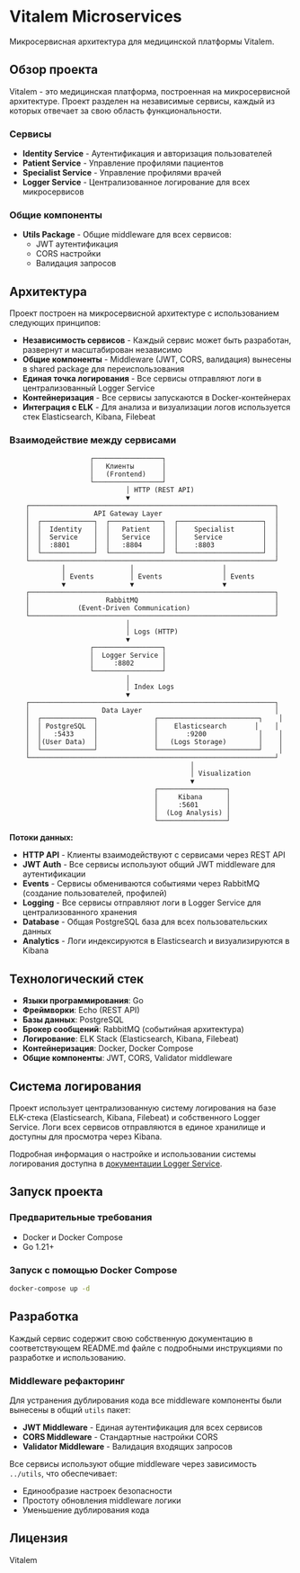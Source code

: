 # Vitalem Microservices

Микросервисная архитектура для медицинской платформы Vitalem.

## Обзор проекта

Vitalem - это медицинская платформа, построенная на микросервисной архитектуре. Проект разделен на независимые сервисы, каждый из которых отвечает за свою область функциональности.

### Сервисы

- **Identity Service** - Аутентификация и авторизация пользователей
- **Patient Service** - Управление профилями пациентов
- **Specialist Service** - Управление профилями врачей
- **Logger Service** - Централизованное логирование для всех микросервисов

### Общие компоненты

- **Utils Package** - Общие middleware для всех сервисов:
  - JWT аутентификация
  - CORS настройки
  - Валидация запросов

## Архитектура

Проект построен на микросервисной архитектуре с использованием следующих принципов:

- **Независимость сервисов** - Каждый сервис может быть разработан, развернут и масштабирован независимо
- **Общие компоненты** - Middleware (JWT, CORS, валидация) вынесены в shared package для переиспользования
- **Единая точка логирования** - Все сервисы отправляют логи в централизованный Logger Service
- **Контейнеризация** - Все сервисы запускаются в Docker-контейнерах
- **Интеграция с ELK** - Для анализа и визуализации логов используется стек Elasticsearch, Kibana, Filebeat

### Взаимодействие между сервисами

```
                    ┌─────────────────┐
                    │   Клиенты       │
                    │   (Frontend)    │
                    └─────────────────┘
                             │ HTTP (REST API)
                             ▼
    ┌─────────────────────────────────────────────────────────────┐
    │                API Gateway Layer                            │
    │  ┌─────────────┐  ┌─────────────┐  ┌─────────────────────┐  │
    │  │  Identity   │  │   Patient   │  │    Specialist       │  │
    │  │  Service    │  │   Service   │  │    Service          │  │
    │  │  :8801      │  │   :8804     │  │    :8803            │  │
    │  └─────────────┘  └─────────────┘  └─────────────────────┘  │
    └─────────────────────────────────────────────────────────────┘
             │                │                      │
             │ Events         │ Events               │ Events
             ▼                ▼                      ▼
    ┌─────────────────────────────────────────────────────────────┐
    │                   RabbitMQ                                  │
    │            (Event-Driven Communication)                     │
    └─────────────────────────────────────────────────────────────┘
                             │
                             │ Logs (HTTP)
                             ▼
                    ┌─────────────────┐
                    │  Logger Service │
                    │     :8802       │
                    └─────────────────┘
                             │
                             │ Index Logs
                             ▼
    ┌─────────────────────────────────────────────────────────────┐
    │                  Data Layer                                 │
    │  ┌─────────────┐              ┌─────────────────────────┐    │
    │  │ PostgreSQL  │              │    Elasticsearch       │    │
    │  │   :5433     │              │       :9200             │    │
    │  │(User Data)  │              │   (Logs Storage)        │    │
    │  └─────────────┘              └─────────────────────────┘    │
    └─────────────────────────────────────────────────────────────┘
                                             │
                                             │ Visualization
                                             ▼
                                    ┌─────────────────┐
                                    │     Kibana      │
                                    │     :5601       │
                                    │  (Log Analysis) │
                                    └─────────────────┘
```

**Потоки данных:**
- **HTTP API** - Клиенты взаимодействуют с сервисами через REST API
- **JWT Auth** - Все сервисы используют общий JWT middleware для аутентификации  
- **Events** - Сервисы обмениваются событиями через RabbitMQ (создание пользователей, профилей)
- **Logging** - Все сервисы отправляют логи в Logger Service для централизованного хранения
- **Database** - Общая PostgreSQL база для всех пользовательских данных
- **Analytics** - Логи индексируются в Elasticsearch и визуализируются в Kibana

## Технологический стек

- **Языки программирования**: Go
- **Фреймворки**: Echo (REST API)
- **Базы данных**: PostgreSQL
- **Брокер сообщений**: RabbitMQ (событийная архитектура)
- **Логирование**: ELK Stack (Elasticsearch, Kibana, Filebeat)
- **Контейнеризация**: Docker, Docker Compose
- **Общие компоненты**: JWT, CORS, Validator middleware

## Система логирования

Проект использует централизованную систему логирования на базе ELK-стека (Elasticsearch, Kibana, Filebeat) и собственного Logger Service. Логи всех сервисов отправляются в единое хранилище и доступны для просмотра через Kibana.

Подробная информация о настройке и использовании системы логирования доступна в [документации Logger Service](./logger_service/README.md).

## Запуск проекта

### Предварительные требования

- Docker и Docker Compose
- Go 1.21+

### Запуск с помощью Docker Compose

```bash
docker-compose up -d
```

## Разработка

Каждый сервис содержит свою собственную документацию в соответствующем README.md файле с подробными инструкциями по разработке и использованию.

### Middleware рефакторинг

Для устранения дублирования кода все middleware компоненты были вынесены в общий `utils` пакет:

- **JWT Middleware** - Единая аутентификация для всех сервисов
- **CORS Middleware** - Стандартные настройки CORS
- **Validator Middleware** - Валидация входящих запросов

Все сервисы используют общие middleware через зависимость `../utils`, что обеспечивает:
- Единообразие настроек безопасности
- Простоту обновления middleware логики
- Уменьшение дублирования кода

## Лицензия

Vitalem

